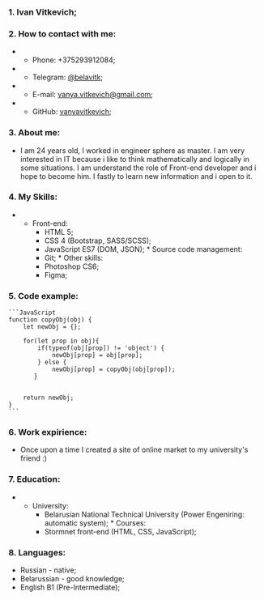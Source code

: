 ### 1. Ivan Vitkevich;

### 2. How to contact with me:

-    * Phone: +375293912084;
-    * Telegram: [@belavitk](https://t.me/belavitk);
-    * E-mail: [vanya.vitkevich@gmail.com](vanya.vitkevich@gmail.com);
-    * GitHub: [vanyavitkevich](https://github.com/vanyavitkevich);

### 3. About me:

-    I am 24 years old, I worked in engineer sphere as master. I am very interested in IT because i like to think mathematically and logically in some situations. I am understand the role of Front-end developer and i hope to become him. I fastly to learn new information and i open to it.
    
### 4. My Skills:

-    * Front-end:
        + HTML 5;
        + CSS 4 (Bootstrap, SASS/SCSS);
        + JavaScript ES7 (DOM, JSON);
    * Source code management:
        + Git;
    * Other skills:
        + Photoshop CS6;
        + Figma;

### 5. Code example:

    ```JavaScript
    function copyObj(obj) {
        let newObj = {};

        for(let prop in obj){
            if(typeof(obj[prop]) != 'object') {
                newObj[prop] = obj[prop];
            } else {
                newObj[prop] = copyObj(obj[prop]);
           }


        return newObj;
    }
    ```

### 6. Work expirience: 
-    Once upon a time I created a site of online market to my university's friend :)

### 7. Education:
-    * University: 
        + Belarusian National Technical University (Power Engeniring: automatic system);
    * Courses: 
        + Stormnet front-end (HTML, CSS, JavaScript);

### 8. Languages:
-   Russian - native;
-	Belarussian - good knowledge;
-	English B1 (Pre-Intermediate);